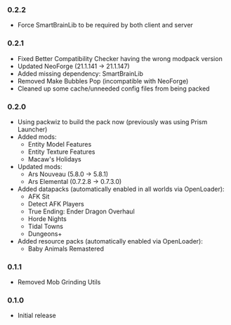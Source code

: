 ### 0.2.2
- Force SmartBrainLib to be required by both client and server

### 0.2.1
- Fixed Better Compatibility Checker having the wrong modpack version
- Updated NeoForge (21.1.141 -> 21.1.147)
- Added missing dependency: SmartBrainLib
- Removed Make Bubbles Pop (incompatible with NeoForge)
- Cleaned up some cache/unneeded config files from being packed

### 0.2.0
- Using packwiz to build the pack now (previously was using Prism Launcher)
- Added mods:
    - Entity Model Features
    - Entity Texture Features
    - Macaw's Holidays
- Updated mods:
    - Ars Nouveau (5.8.0 -> 5.8.1)
    - Ars Elemental (0.7.2.8 -> 0.7.3.0)
- Added datapacks (automatically enabled in all worlds via OpenLoader):
    - AFK Sit
    - Detect AFK Players
    - True Ending: Ender Dragon Overhaul
    - Horde Nights
    - Tidal Towns
    - Dungeons+
- Added resource packs (automatically enabled via OpenLoader):
    - Baby Animals Remastered

### 0.1.1
- Removed Mob Grinding Utils

### 0.1.0
- Initial release
